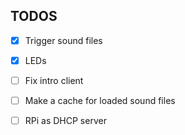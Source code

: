 ## TODOS

- [x] Trigger sound files
- [x] LEDs
- [ ] Fix intro client
- [ ] Make a cache for loaded sound files
- [ ] RPi as DHCP server

